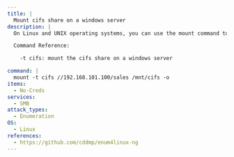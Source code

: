 ```yaml
---
title: |
  Mount cifs share on a windows server
description: |
  On Linux and UNIX operating systems, you can use the mount command to attach (mount) file systems and removable devices such as USB flash drives at a particular mount point in the directory tree.

  Command Reference:

  	-t cifs: mount the cifs share on a windows server

command: |
  mount -t cifs //192.168.101.100/sales /mnt/cifs -o
items:
  - No-Creds
services:
  - SMB
attack_types:
  - Enumeration
OS:
  - Linux
references:
  - https://github.com/cddmp/enum4linux-ng
---
```

